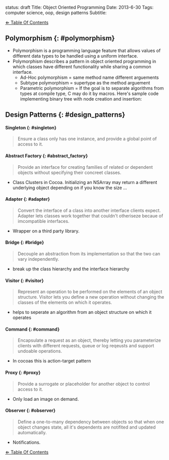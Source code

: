 status: draft
Title: Object Oriented Programming
Date: 2013-6-30
Tags: computer science, oop, design patterns
Subtitle: 

[&#x21d0; Table Of Contents][]

## Polymorphism {: #polymorphism}

- Polymorphism is a programming language feature that allows values of
    different data types to be handled using a uniform interface.
- Polymorphism describes a pattern in object oriented programming in which
    classes have different functionality while sharing a common interface.
    - Ad-Hoc polymorphism = same method name different arguements
    - Subtype polymorphism = supertype as the method arguement
    - Parametric polymorphism = If the goal is to separate algorithms from
        types at compile type, C may do it by macros. Here's sample code
        implementing binary tree with node creation and insertion:

<!-- TODO: content -->

## Design Patterns {: #design_patterns}

#### Singleton {: #singleton}

> Ensure a class only has one instance, and provide a global point of access
> to it.

<!-- TODO: content -->

#### Abstract Factory {: #abstract_factory}

> Provide an interface for creating families of related or dependent objects
> without specifying their concreet classes.

- Class Clusters in Cocoa. Initializing an NSArray may return a different
    underlying object depending on if you know the size ...

    <!-- TODO: content -->

#### Adapter {: #adapter}

> Convert the interface of a class into another interface clients expect.
> Adapter lets classes work together that couldn't otheriseze becaue of
> imcompatible interfaces.

- Wrapper on a third party library.

<!-- TODO: content -->

#### Bridge {: #bridge}

> Decouple an abstraction from its implementation so that the two can vary
> independently.

- break up the class hierarchy and the interface hierarchy

<!-- TODO: content -->

#### Visitor {: #visitor}

> Represent an operation to be performed on the elements of an object
> structure. Visitor lets you define a new operation without changing the
> classes of the elements on which it operates.

- helps to seperate an algorithm from an object structure on which it operates

<!-- TODO: content -->

#### Command {: #command}

> Encapsulate a request as an object, thereby letting you parameterize clients
> with different requests, queue or log reqeusts and support undoable
> operations.

- In cocoas this is action-target pattern

<!-- TODO: content -->

#### Proxy {: #proxy}

> Provide a surrogate or placeholder for another object to control access to
> it.

- Only load an image on demand.

<!-- TODO: content -->

#### Observer {: #observer}

> Define a one-to-many dependency between objects so that when one object
> changes state, all it's dependents are notifited and updated automatically.

- Notifications.

<!-- TODO: content -->

[&#x21d0; Table Of Contents][]

[&#x21d0; table of contents]: ../study-guide/#basic_c_data_types "Table Of Contents"
